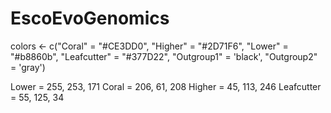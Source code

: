 # EscoEvoGenomics


colors <- c("Coral" = "#CE3DD0",
                "Higher" = "#2D71F6",
                "Lower" = "#b8860b",
                "Leafcutter" = "#377D22",
                "Outgroup1" = 'black',
                "Outgroup2" = 'gray')

Lower = 255, 253, 171
Coral = 206, 61, 208
Higher = 45, 113, 246
Leafcutter = 55, 125, 34